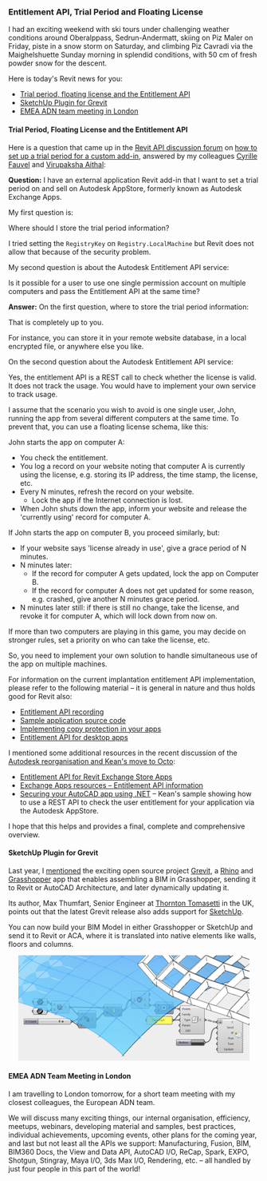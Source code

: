 <head>
<meta http-equiv="Content-Type" content="text/html; charset=utf-8">
<link rel="stylesheet" type="text/css" href="bc.css">
<script src="run_prettify.js" type="text/javascript"></script>
<!---
<script src="https://google-code-prettify.googlecode.com/svn/loader/run_prettify.js" type="text/javascript"></script>
-->
</head>

<!---


#dotnet #csharp
#fsharp #python
#responsivedesign #typepad
#ah8 #augi #dotnet
#stingray #rendering
#3dweb #3dviewAPI #html5 #threejs #webgl #3d #mobile #vr #ecommerce
#Markdown #Fusion360 #Fusion360Hackathon
#javascript
#RestSharp #restAPI
#mongoosejs #mongodb #nodejs
#rtceur
#xaml
#3dweb #a360 #3dwebaccel #webgl @adskForge
@AutodeskReCap @Adsk3dsMax
#revitAPI #bim #aec #3dwebcoder #adsk #adskdevnetwrk @jimquanci @keanw
#au2015 #rtceur
#eraofconnection
#RMS @researchdigisus
@adskForge #3dwebaccel
#a360
@github

Revit API, Jeremy Tammik, akn_include

Entitlement API Trial Period and Floating License #revitAPI #3dwebcoder @AutodeskRevit #bim #aec #adsk #grevit

I had an exciting weekend with ski tours under challenging weather conditions around Oberalppass, Sedrun-Andermatt, skiing on Piz Maler on Friday, piste in a snow storm on Saturday, and climbing Piz Cavradi via the Maighelshuette Sunday morning in splendid conditions, with 50 cm of fresh powder snow for the descent.
Here is today's Revit news for you
&ndash; Trial period, floating license and the Entitlement API
&ndash; SketchUp Plugin for Grevit
&ndash; EMEA ADN team meeting in London...

-->

### Entitlement API, Trial Period and Floating License

I had an exciting weekend with ski tours under challenging weather conditions around Oberalppass, Sedrun-Andermatt, skiing on Piz Maler on Friday, piste in a snow storm on Saturday, and climbing Piz Cavradi via the Maighelshuette Sunday morning in splendid conditions, with 50 cm of fresh powder snow for the descent.

Here is today's Revit news for you:

- [Trial period, floating license and the Entitlement API](#2)
- [SketchUp Plugin for Grevit](#3)
- [EMEA ADN team meeting in London](#4)

#### <a name="2"></a>Trial Period, Floating License and the Entitlement API

Here is a question that came up in
the [Revit API discussion forum](http://forums.autodesk.com/t5/revit-api/bd-p/160)
on [how to set up a trial period for a custom add-in](http://forums.autodesk.com/t5/revit-api/dynamic-model-update-after-loading-family/m-p/6052310),
answered by my
colleagues [Cyrille Fauvel](http://adndevblog.typepad.com/cloud_and_mobile/cyrille-fauvel.html)
and [Virupaksha Aithal](http://adndevblog.typepad.com/autocad/virupaksha-aithal.html):


**Question:** I have an external application Revit add-in that I want to set a trial period on and sell on Autodesk AppStore, formerly known as Autodesk Exchange Apps.

My first question is:

Where should I store the trial period information?

I tried setting the `RegistryKey` on `Registry.LocalMachine` but Revit does not allow that because of the security problem.

My second question is about the Autodesk Entitlement API service:

Is it possible for a user to use one single permission account on multiple computers and pass the Entitlement API at the same time?

**Answer:** On the first question, where to store the trial period information:

That is completely up to you.

For instance, you can store it in your remote website database, in a local encrypted file, or anywhere else you like.

On the second question about the Autodesk Entitlement API service:

Yes, the entitlement API is a REST call to check whether the license is valid. It does not track the usage.
You would have to implement your own service to track usage.

I assume that the scenario you wish to avoid is one single user, John, running the app from several different computers at the same time.
To prevent that, you can use a floating license schema, like this:

John starts the app on computer A:

- You check the entitlement.
- You log a record on your website noting that computer A is currently using the license, e.g. storing its IP address, the time stamp, the license, etc.
- Every N minutes, refresh the record on your website.
    - Lock the app if the Internet connection is lost.
- When John shuts down the app, inform your website and release the 'currently using' record for computer A.

If John starts the app on computer B, you proceed similarly, but:

- If your website says 'license already in use', give a grace period of N minutes.
- N minutes later:
    - If the record for computer A gets updated, lock the app on Computer B.
    - If the record for computer A does not get updated for some reason, e.g. crashed, give another N minutes grace period.
- N minutes later still: if there is still no change, take the license, and revoke it for computer A, which will lock down from now on.

If more than two computers are playing in this game, you may decide on stronger rules, set a priority on who can take the license, etc.

So, you need to implement your own solution to handle simultaneous use of the app on multiple machines.

For information on the current implantation entitlement API implementation, please refer to the following material &ndash; it is general in nature and thus holds good for Revit also:

- [Entitlement API recording](https://autodesk.box.com/s/aj41r4y9inou6hh3mps2ri8stz9nelt1)
- [Sample application source code](https://github.com/ADN-DevTech/EntitlementAPI)
- [Implementing copy protection in your apps](http://usa.autodesk.com/adsk/servlet/item?siteID=123112&id=24243607)
- [Entitlement API for desktop apps](http://usa.autodesk.com/adsk/servlet/item?siteID=123112&id=24243865)

I mentioned some additional resources in the recent discussion of the [Autodesk reorganisation and Kean's move to Octo](http://thebuildingcoder.typepad.com/blog/2016/02/reorg-fomt-devcon-ted-qr-custom-exporter-quality.html#2):

- [Entitlement API for Revit Exchange Store Apps](http://adndevblog.typepad.com/aec/2015/04/entitlement-api-for-revit-exchange-store-apps.html)
- [Exchange Apps resources &ndash; Entitlement API information](http://thebuildingcoder.typepad.com/blog/2014/05/exchange-apps-webinar-recording-and-resources.html#3)
- [Securing your AutoCAD app using .NET](http://through-the-interface.typepad.com/through_the_interface/2016/02/securing-your-autocad-app-using-net.html) &ndash; Kean's sample showing how to use a REST API to check the user entitlement for your application via the Autodesk AppStore.

I hope that this helps and provides a final, complete and comprehensive overview.



#### <a name="3"></a>SketchUp Plugin for Grevit

Last year,
I [mentioned](http://thebuildingcoder.typepad.com/blog/2015/07/grevit-firerating-in-the-cloud-demo-deployment-vacation.html#3) the
exciting open source project [Grevit](http://grevit.net),
a [Rhino](http://www.rhino3d.com) and [Grasshopper](http://www.grasshopper3d.com) app
that enables assembling a BIM in Grasshopper, sending it to Revit or AutoCAD Architecture, and later dynamically updating it.

Its author, Max Thumfart, Senior Engineer at [Thornton Tomasetti](http://www.thorntontomasetti.com) in
the UK, points out that the latest Grevit release also adds support
for [SketchUp](http://www.sketchup.com).

You can now build your BIM Model in either Grasshopper or SketchUp and send it to Revit or ACA, where it is translated into native elements like walls, floors and columns.

<center>
<img src="img/grevit.png" alt="Grevit" width="464">
</center>


#### <a name="4"></a>EMEA ADN Team Meeting in London

I am travelling to London tomorrow, for a short team meeting with my closest colleagues, the European ADN team.

We will discuss many exciting things, our internal organisation, efficiency, meetups, webinars, developing material and samples, best practices, individual achievements, upcoming events, other plans for the coming year, and last but not least all the APIs we support: Manufacturing, Fusion, BIM, BIM360 Docs, the View and Data API, AutoCAD I/O, ReCap, Spark, EXPO, Shotgun, Stingray, Maya I/O, 3ds Max I/O, Rendering, etc. &ndash; all handled by just four people in this part of the world!
